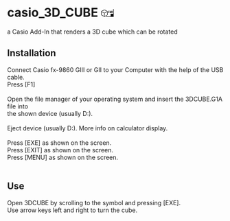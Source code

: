 # casio_3D_CUBE ![MainIcon](MainIcon.bmp)
a Casio Add-In that renders a 3D cube which can be rotated

## Installation

Connect Casio fx-9860 GIII or GII to your Computer with the help of the USB cable.<br>
Press [F1]<br>
<br>
Open the file manager of your operating system and insert the 3DCUBE.G1A file into <br>
the shown device (usually D:).<br>
<br>
Eject device (usually D:). More info on calculator display.<br>
<br>
Press [EXE] as shown on the screen.<br>
Press [EXIT] as shown on the screen.<br>
Press [MENU] as shown on the screen.<br>
<br>

## Use

Open 3DCUBE by scrolling to the symbol and pressing [EXE].<br>
Use arrow keys left and right to turn the cube.<br>
